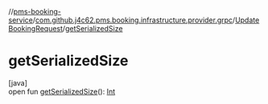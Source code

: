 //[pms-booking-service](../../../index.md)/[com.github.j4c62.pms.booking.infrastructure.provider.grpc](../index.md)/[UpdateBookingRequest](index.md)/[getSerializedSize](get-serialized-size.md)

# getSerializedSize

[java]\
open fun [getSerializedSize](get-serialized-size.md)(): [Int](https://kotlinlang.org/api/core/kotlin-stdlib/kotlin/-int/index.html)